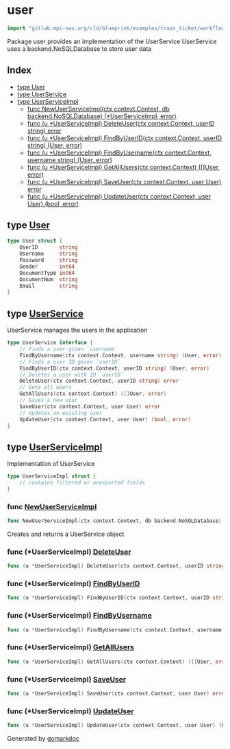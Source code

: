 <!-- Code generated by gomarkdoc. DO NOT EDIT -->

# user

```go
import "gitlab.mpi-sws.org/cld/blueprint/examples/train_ticket/workflow/user"
```

Package user provides an implementation of the UserService UserService uses a backend.NoSQLDatabase to store user data

## Index

- [type User](<#User>)
- [type UserService](<#UserService>)
- [type UserServiceImpl](<#UserServiceImpl>)
  - [func NewUserServiceImpl\(ctx context.Context, db backend.NoSQLDatabase\) \(\*UserServiceImpl, error\)](<#NewUserServiceImpl>)
  - [func \(u \*UserServiceImpl\) DeleteUser\(ctx context.Context, userID string\) error](<#UserServiceImpl.DeleteUser>)
  - [func \(u \*UserServiceImpl\) FindByUserID\(ctx context.Context, userID string\) \(User, error\)](<#UserServiceImpl.FindByUserID>)
  - [func \(u \*UserServiceImpl\) FindByUsername\(ctx context.Context, username string\) \(User, error\)](<#UserServiceImpl.FindByUsername>)
  - [func \(u \*UserServiceImpl\) GetAllUsers\(ctx context.Context\) \(\[\]User, error\)](<#UserServiceImpl.GetAllUsers>)
  - [func \(u \*UserServiceImpl\) SaveUser\(ctx context.Context, user User\) error](<#UserServiceImpl.SaveUser>)
  - [func \(u \*UserServiceImpl\) UpdateUser\(ctx context.Context, user User\) \(bool, error\)](<#UserServiceImpl.UpdateUser>)


<a name="User"></a>
## type [User](<https://gitlab.mpi-sws.org/cld/blueprint2/blueprint/blob/main/examples/train_ticket/workflow/user/data.go#L3-L11>)



```go
type User struct {
    UserID       string
    Username     string
    Password     string
    Gender       int64
    DocumentType int64
    DocumentNum  string
    Email        string
}
```

<a name="UserService"></a>
## type [UserService](<https://gitlab.mpi-sws.org/cld/blueprint2/blueprint/blob/main/examples/train_ticket/workflow/user/userService.go#L14-L27>)

UserService manages the users in the application

```go
type UserService interface {
    // Finds a user given `username`
    FindByUsername(ctx context.Context, username string) (User, error)
    // Finds a user ID given `userID`
    FindByUserID(ctx context.Context, userID string) (User, error)
    // Deletes a user with ID `userID`
    DeleteUser(ctx context.Context, userID string) error
    // Gets all users
    GetAllUsers(ctx context.Context) ([]User, error)
    // Saves a new user
    SaveUser(ctx context.Context, user User) error
    // Updates an existing user
    UpdateUser(ctx context.Context, user User) (bool, error)
}
```

<a name="UserServiceImpl"></a>
## type [UserServiceImpl](<https://gitlab.mpi-sws.org/cld/blueprint2/blueprint/blob/main/examples/train_ticket/workflow/user/userService.go#L30-L32>)

Implementation of UserService

```go
type UserServiceImpl struct {
    // contains filtered or unexported fields
}
```

<a name="NewUserServiceImpl"></a>
### func [NewUserServiceImpl](<https://gitlab.mpi-sws.org/cld/blueprint2/blueprint/blob/main/examples/train_ticket/workflow/user/userService.go#L35>)

```go
func NewUserServiceImpl(ctx context.Context, db backend.NoSQLDatabase) (*UserServiceImpl, error)
```

Creates and returns a UserService object

<a name="UserServiceImpl.DeleteUser"></a>
### func \(\*UserServiceImpl\) [DeleteUser](<https://gitlab.mpi-sws.org/cld/blueprint2/blueprint/blob/main/examples/train_ticket/workflow/user/userService.go#L81>)

```go
func (u *UserServiceImpl) DeleteUser(ctx context.Context, userID string) error
```



<a name="UserServiceImpl.FindByUserID"></a>
### func \(\*UserServiceImpl\) [FindByUserID](<https://gitlab.mpi-sws.org/cld/blueprint2/blueprint/blob/main/examples/train_ticket/workflow/user/userService.go#L39>)

```go
func (u *UserServiceImpl) FindByUserID(ctx context.Context, userID string) (User, error)
```



<a name="UserServiceImpl.FindByUsername"></a>
### func \(\*UserServiceImpl\) [FindByUsername](<https://gitlab.mpi-sws.org/cld/blueprint2/blueprint/blob/main/examples/train_ticket/workflow/user/userService.go#L60>)

```go
func (u *UserServiceImpl) FindByUsername(ctx context.Context, username string) (User, error)
```



<a name="UserServiceImpl.GetAllUsers"></a>
### func \(\*UserServiceImpl\) [GetAllUsers](<https://gitlab.mpi-sws.org/cld/blueprint2/blueprint/blob/main/examples/train_ticket/workflow/user/userService.go#L94>)

```go
func (u *UserServiceImpl) GetAllUsers(ctx context.Context) ([]User, error)
```



<a name="UserServiceImpl.SaveUser"></a>
### func \(\*UserServiceImpl\) [SaveUser](<https://gitlab.mpi-sws.org/cld/blueprint2/blueprint/blob/main/examples/train_ticket/workflow/user/userService.go#L111>)

```go
func (u *UserServiceImpl) SaveUser(ctx context.Context, user User) error
```



<a name="UserServiceImpl.UpdateUser"></a>
### func \(\*UserServiceImpl\) [UpdateUser](<https://gitlab.mpi-sws.org/cld/blueprint2/blueprint/blob/main/examples/train_ticket/workflow/user/userService.go#L119>)

```go
func (u *UserServiceImpl) UpdateUser(ctx context.Context, user User) (bool, error)
```



Generated by [gomarkdoc](<https://github.com/princjef/gomarkdoc>)
